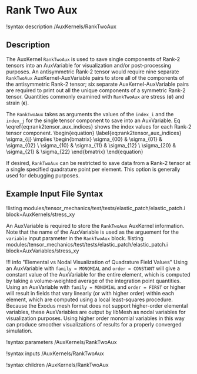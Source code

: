 # Rank Two Aux
!syntax description /AuxKernels/RankTwoAux

## Description
The AuxKernel `RankTwoAux` is used to save single components of Rank-2 tensors into an AuxVariable for visualization and/or post-processing purposes. An antisymmetric Rank-2 tensor would require nine separate `RankTwoAux` AuxKernel-AuxVariable pairs to store all of the components of the antisymmetric Rank-2 tensor; six separate AuxKernel-AuxVariable pairs are required to print out all the unique components of a symmetric Rank-2 tensor.
Quantities commonly examined with `RankTwoAux` are stress ($\boldsymbol{\sigma}$) and strain ($\boldsymbol{\epsilon}$).

The `RankTwoAux` takes as arguments the values of the `index_i` and the `index_j` for the single tensor component to save into an AuxVariable.
Eq \eqref{eq:rank2tensor_aux_indices} shows the index values for each Rank-2 tensor component.
\begin{equation}
\label{eq:rank2tensor_aux_indices}
\sigma_{ij} \implies \begin{bmatrix}
                      \sigma_{00} & \sigma_{01} & \sigma_{02} \\
                      \sigma_{10} & \sigma_{11} & \sigma_{12} \\
                      \sigma_{20} & \sigma_{21} & \sigma_{22}
                      \end{bmatrix}
\end{equation}

If desired, `RankTwoAux` can be restricted to save data from a Rank-2 tensor at a single specified quadrature point per element. This option is generally used for debugging purposes.

## Example Input File Syntax
!listing modules/tensor_mechanics/test/tests/elastic_patch/elastic_patch.i block=AuxKernels/stress_xy

An AuxVariable is required to store the `RankTwoAux` AuxKernel information. Note that the name of the AuxVariable is used as the arguement for the `variable` input parameter in the `RankTwoAux` block.
!listing modules/tensor_mechanics/test/tests/elastic_patch/elastic_patch.i block=AuxVariables/stress_xy

!!! info "Elemental vs Nodal Visualization of Quadrature Field Values"
    Using an AuxVariable with `family = MONOMIAL` and `order = CONSTANT` will give a constant value of the AuxVariable for the entire element, which is computed by taking a volume-weighted average of the integration point quantities. Using an AuxVariable with `family = MONOMIAL` and `order = FIRST` or higher will result in fields that vary linearly (or with higher order) within each element, which are computed using a local least-squares procedure. Because the Exodus mesh format does not support higher-order elemental variables, these AuxVariables are output by libMesh as nodal variables for visualization purposes. Using higher order monomial variables in this way can produce smoother visualizations of results for a properly converged simulation.

!syntax parameters /AuxKernels/RankTwoAux

!syntax inputs /AuxKernels/RankTwoAux

!syntax children /AuxKernels/RankTwoAux
